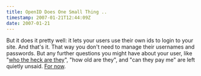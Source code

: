 ```yaml
---
title: OpenID Does One Small Thing ..
timestamp: 2007-01-21T12:44:09Z
date: 2007-01-21
---
```


<p>But it does it pretty well: it lets your users use their own ids to login to your site. And that's it. That way you don't need to manage their usernames and passwords. But any further questions you might have about your user, like "<a href="http://www.jkg.in/openid/">who the heck are they</a>", "how old are they", and "can they pay me" are left quietly unsaid. <a href="http://www.xmlgrrl.com/blog/archives/2007/01/21/openid-and-saml-a-swirling-nexus/">For now</a>.</p>
